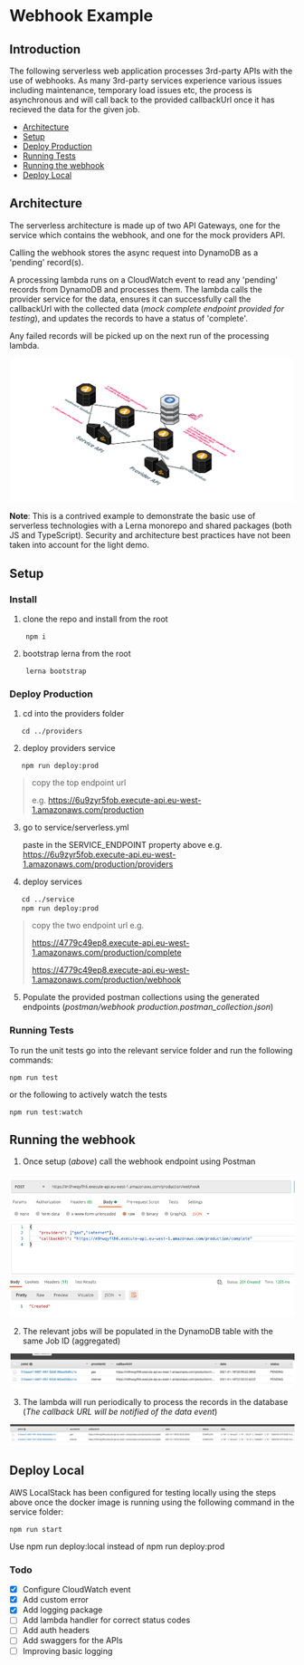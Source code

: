 # Webhook Example

## Introduction

The following serverless web application processes 3rd-party APIs with the use of webhooks. As many 3rd-party services experience various issues including maintenance, temporary load issues etc, the process is asynchronous and will call back to the provided callbackUrl once it has recieved the data for the given job.

- [Architecture](#Architecture)
- [Setup](#Setup)
- [Deploy Production](#Deploy-Production)
- [Running Tests](#Running-Tests)
- [Running the webhook](#Running-the-webhook)
- [Deploy Local](#Deploy-Local)

## Architecture

The serverless architecture is made up of two API Gateways, one for the service which contains the webhook, and one for the mock providers API.

Calling the webhook stores the async request into DynamoDB as a 'pending' record(s).

A processing lambda runs on a CloudWatch event to read any 'pending' records from DynamoDB and processes them. The lambda calls the provider service for the data, ensures it can successfully call the callbackUrl with the collected data (_mock complete endpoint provided for testing_), and updates the records to have a status of 'complete'.

Any failed records will be picked up on the next run of the processing lambda.

![architecture](docs/images/cloud-architecture.png)

**Note**: This is a contrived example to demonstrate the basic use of serverless technologies with a Lerna monorepo and shared packages (both JS and TypeScript). Security and architecture best practices have not been taken into account for the light demo.

## Setup

### Install

1. clone the repo and install from the root

```
    npm i
```

2. bootstrap lerna from the root

```
    lerna bootstrap
```

### Deploy Production

1. cd into the providers folder

```
   cd ../providers
```

2. deploy providers service

```
   npm run deploy:prod
```

> copy the top endpoint url
>
> e.g. https://6u9zyr5fob.execute-api.eu-west-1.amazonaws.com/production

3. go to service/serverless.yml

   paste in the SERVICE_ENDPOINT property above e.g. https://6u9zyr5fob.execute-api.eu-west-1.amazonaws.com/production/providers

4. deploy services

```
   cd ../service
   npm run deploy:prod
```

> copy the two endpoint url e.g.
>
> https://4779c49ep8.execute-api.eu-west-1.amazonaws.com/production/complete
>
> https://4779c49ep8.execute-api.eu-west-1.amazonaws.com/production/webhook

5. Populate the provided postman collections using the generated endpoints (_postman/webhook production.postman_collection.json_)

### Running Tests

To run the unit tests go into the relevant service folder and run the following commands:

```
npm run test
```

or the following to actively watch the tests

```
npm run test:watch
```

## Running the webhook

1. Once setup (_above_) call the webhook endpoint using Postman

![webhook call](docs/images/webhook-call.png)

2. The relevant jobs will be populated in the DynamoDB table with the same Job ID (aggregated)

![pending records](docs/images/pending-records.png)

3. The lambda will run periodically to process the records in the database (_The callback URL will be notified of the data event_)

![complete records](docs/images/complete-records.png)

## Deploy Local

AWS LocalStack has been configured for testing locally using the steps above once the docker image is running using the following command in the service folder:

```
npm run start
```

Use npm run deploy:local instead of npm run deploy:prod

### Todo

- [x] Configure CloudWatch event
- [x] Add custom error
- [x] Add logging package
- [ ] Add lambda handler for correct status codes
- [ ] Add auth headers
- [ ] Add swaggers for the APIs
- [ ] Improving basic logging

